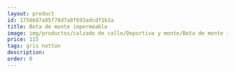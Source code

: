 ```yaml
---
layout: product
id: 1756687a85f70d7a8f693adcdf1b1a
title: Bota de monte impermeable 
image: img/productos/calzado de calle/Deportiva y monte/Bota de monte impermeable =115 =gris notton.webp
price: 115 
tags: gris notton
description: 
order: 0
---
```

